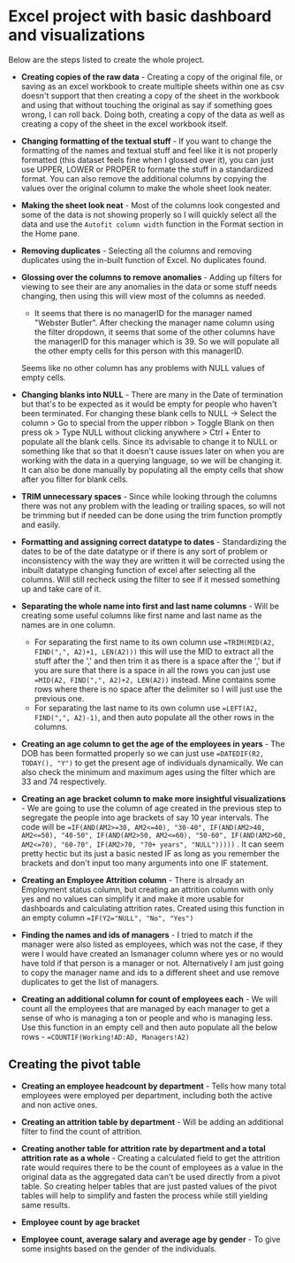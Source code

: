 # Excel project with basic dashboard and visualizations

Below are the steps listed to create the whole project.

- **Creating copies of the raw data** - Creating a copy of the original file, or saving as an excel workbook to create multiple sheets within one as csv doesn't support that then creating a copy of the sheet in the workbook and using that without touching the original as say if something goes wrong, I can roll back. Doing both, creating a copy of the data as well as creating a copy of the sheet in the excel workbook itself.

- **Changing formatting of the textual stuff** - If you want to change the formatting of the names and textual stuff and feel like it is not properly formatted (this dataset feels fine when I glossed over it), you can just use UPPER, LOWER or PROPER to formate the stuff in a standardized format. You can also remove the additional columns by copying the values over the original column to make the whole sheet look neater.

- **Making the sheet look neat** - Most of the columns look congested and some of the data is not showing properly so I will quickly select all the data and use the `Autofit column width` function in the Format section in the Home pane.

- **Removing duplicates** - Selecting all the columns and removing duplicates using the in-built function of Excel.
    No duplicates found.

- **Glossing over the columns to remove anomalies** - Adding up filters for viewing to see their are any anomalies in the data or some stuff needs changing, then using this will view most of the columns as needed.
    - It seems that there is no managerID for the manager named "Webster Butler". After checking the manager name column using the filter dropdown, it seems that some of the other columns have the managerID for this manager which is 39. So we will populate all the other empty cells for this person with this managerID.

    Seems like no other column has any problems with NULL values of empty cells.
    
- **Changing blanks into NULL** - There are many in the Date of termination but that's to be expected as it would be empty for people who haven't been terminated. 
    For changing these blank cells to NULL -> Select the column > Go to special from the upper ribbon > Toggle Blank on then press ok > Type NULL without clicking anywhere > Ctrl + Enter to populate all the blank cells.
 Since its advisable to change it to NULL or something like that so that it doesn't cause issues later on when you are working with the data in a querying language, so we will be changing it. It can also be done manually by populating all the empty cells that show after you filter for blank cells.

- **TRIM unnecessary spaces** - Since while looking through the columns there was not any problem with the leading or trailing spaces, so will not be trimming but if needed can be done using the trim function promptly and easily.

- **Formatting and assigning correct datatype to dates** - Standardizing the dates to be of the date datatype or if there is any sort of problem or inconsistency with the way they are written it will be corrected using the inbuilt datatype changing function of excel after selecting all the columns. Will still recheck using the filter to see if it messed something up and take care of it.

- **Separating the whole name into first and last name columns** - Will be creating some useful columns like first name and last name as the names are in one column.
    - For separating the first name to its own column use `=TRIM(MID(A2, FIND(",", A2)+1, LEN(A2)))` this will use the MID to extract all the stuff after the ',' and then trim it as there is a space after the ',' but if you are sure that there is a space in all the rows you can just use `=MID(A2, FIND(",", A2)+2, LEN(A2))` instead. Mine contains some rows where there is no space after the delimiter so I will just use the previous one.
    - For separating the last name to its own column use `=LEFT(A2, FIND(",", A2)-1)`, and then auto populate all the other rows in the columns.

- **Creating an age column to get the age of the employees in years** - The DOB has been formatted properly so we can just use `=DATEDIF(R2, TODAY(), "Y")` to get the present age of individuals dynamically. We can also check the minimum and maximum ages using the filter which are 33 and 74 respectively.

- **Creating an age bracket column to make more insightful visualizations** - We are going to use the column of age created in the previous step to segregate the people into age brackets of say 10 year intervals. The code will be `=IF(AND(AM2>=30, AM2<=40), "30-40", IF(AND(AM2>40, AM2<=50), "40-50", IF(AND(AM2>50, AM2<=60), "50-60", IF(AND(AM2>60, AM2<=70), "60-70", IF(AM2>70, "70+ years", "NULL")))))` . It can seem pretty hectic but its just a basic nested IF as long as you remember the brackets and don't input too many arguments into one IF statement.

- **Creating an Employee Attrition column** - There is already an Employment status column, but creating an attrition column with only yes and no values can simplify it and make it more usable for dashboards and calculating attrition rates. Created using this function in an empty column `=IF(Y2="NULL", "No", "Yes")`

- **Finding the names and ids of managers** - I tried to match if the manager were also listed as employees, which was not the case, if they were I would have created an Ismanager column where yes or no would have told if that person is a manager or not. Alternatively I am just going to copy the manager name and ids to a different sheet and use remove duplicates to get the list of managers.

- **Creating an additional column for count of employees each** - We will count all the employees that are managed by each manager to get a sense of who is managing a ton or people and who is managing less. Use this function in an empty cell and then auto populate all the below rows - `=COUNTIF(Working!AD:AD, Managers!A2)`

## Creating the pivot table

- **Creating an employee headcount by department** - Tells how many total employees were employed per department, including both the active and non active ones.

- **Creating an attrition table by department** - Will be adding an additional filter to find the count of attrition.

- **Creating another table for attrition rate by department and a total attrition rate as a whole** - Creating a calculated field to get the attrition rate would requires there to be the count of employees as a value in the original data as the aggregated data can't be used directly from a pivot table. So creating helper tables that are just pasted values of the pivot tables will help to simplify and fasten the process while still yielding same results.

- **Employee count by age bracket**

- **Employee count, average salary and average age by gender** - To give some insights based on the gender of the individuals.